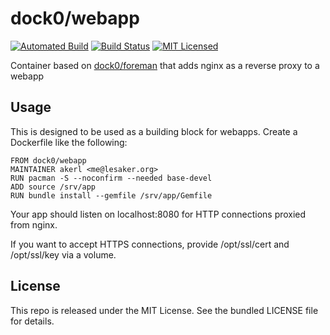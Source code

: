 dock0/webapp
=======

[![Automated Build](http://img.shields.io/badge/automated-build-green.svg)](https://hub.docker.com/r/dock0/webapp/)
[![Build Status](https://img.shields.io/circleci/project/dock0/webapp/master.svg)](https://circleci.com/gh/dock0/webapp)
[![MIT Licensed](http://img.shields.io/badge/license-MIT-green.svg)](https://tldrlegal.com/license/mit-license)

Container based on [dock0/foreman](https://github.com/dock0/foreman) that adds nginx as a reverse proxy to a webapp

## Usage

This is designed to be used as a building block for webapps. Create a Dockerfile like the following:

```
FROM dock0/webapp
MAINTAINER akerl <me@lesaker.org>
RUN pacman -S --noconfirm --needed base-devel
ADD source /srv/app
RUN bundle install --gemfile /srv/app/Gemfile
```

Your app should listen on localhost:8080 for HTTP connections proxied from nginx.

If you want to accept HTTPS connections, provide /opt/ssl/cert and /opt/ssl/key via a volume.

## License

This repo is released under the MIT License. See the bundled LICENSE file for details.

